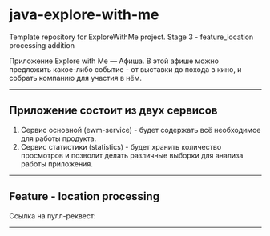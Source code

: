 # java-explore-with-me
Template repository for ExploreWithMe project.
Stage 3 - feature_location processing addition

Приложение Explore with Me — Aфиша. В этой афише можно предложить какое-либо событие -
от выставки до похода в кино, и собрать компанию для участия в нём.

---
## Приложение состоит из двух сервисов
1. Сервис основной (ewm-service) - будет содержать всё необходимое для работы продукта.
2. Сервис статистики (statistics) - будет хранить количество просмотров и позволит делать различные выборки для анализа работы приложения.

---
## Feature - location processing

Ссылка на пулл-реквест:

---
